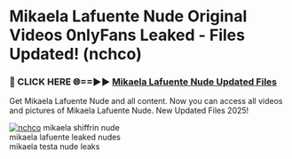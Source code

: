 # Mikaela Lafuente Nude Original Videos 0nlyFans Leaked - Files Updated! (nchco)

<h3>🔴 CLICK HERE 🌐==►► <a href="https://tinyurl.com/5h6xmrr3" rel="nofollow">Mikaela Lafuente Nude Updated Files</a></h3>

Get Mikaela Lafuente Nude and all content. Now you can access all videos and pictures of Mikaela Lafuente Nude. New Updated Files 2025!

[![nchco](https://i.imgur.com/KVD873Z.gif)](https://tinyurl.com/5h6xmrr3)
mikaela shiffrin nude<br>
mikaela lafuente leaked nudes<br>
mikaela testa nude leaks